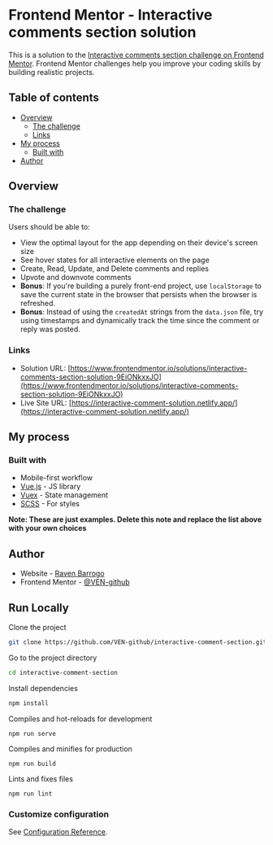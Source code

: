 # Frontend Mentor - Interactive comments section solution

This is a solution to the [Interactive comments section challenge on Frontend Mentor](https://www.frontendmentor.io/challenges/interactive-comments-section-iG1RugEG9). Frontend Mentor challenges help you improve your coding skills by building realistic projects.

## Table of contents

- [Overview](#overview)
  - [The challenge](#the-challenge)
  - [Links](#links)
- [My process](#my-process)
  - [Built with](#built-with)
- [Author](#author)

## Overview

### The challenge

Users should be able to:

- View the optimal layout for the app depending on their device's screen size
- See hover states for all interactive elements on the page
- Create, Read, Update, and Delete comments and replies
- Upvote and downvote comments
- **Bonus**: If you're building a purely front-end project, use `localStorage` to save the current state in the browser that persists when the browser is refreshed.
- **Bonus**: Instead of using the `createdAt` strings from the `data.json` file, try using timestamps and dynamically track the time since the comment or reply was posted.

### Links

- Solution URL: [https://www.frontendmentor.io/solutions/interactive-comments-section-solution-9EiONkxxJO](https://www.frontendmentor.io/solutions/interactive-comments-section-solution-9EiONkxxJO)
- Live Site URL: [https://interactive-comment-solution.netlify.app/](https://interactive-comment-solution.netlify.app/)

## My process

### Built with

- Mobile-first workflow
- [Vue.js](https://vuejs.org/) - JS library
- [Vuex](https://vuex.vuejs.org/) - State management
- [SCSS](https://sass-lang.com/) - For styles

**Note: These are just examples. Delete this note and replace the list above with your own choices**

## Author

- Website - [Raven Barrogo](https://ravenbarrogo.me/)
- Frontend Mentor - [@VEN-github](https://www.frontendmentor.io/profile/VEN-github)

## Run Locally

Clone the project

```bash
git clone https://github.com/VEN-github/interactive-comment-section.git
```

Go to the project directory

```bash
cd interactive-comment-section
```

Install dependencies

```bash
npm install
```

Compiles and hot-reloads for development

```
npm run serve
```

Compiles and minifies for production

```
npm run build
```

Lints and fixes files

```
npm run lint
```

### Customize configuration

See [Configuration Reference](https://cli.vuejs.org/config/).

